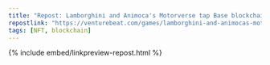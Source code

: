 ```yaml
---
title: "Repost: Lamborghini and Animoca's Motorverse tap Base blockchain for in-game assets | VentureBeat"
repostlink: "https://venturebeat.com/games/lamborghini-and-animocas-motorverse-tap-base-blockchain-for-in-game-assets/"
tags: [NFT, blockchain]
---
```


{% include embed/linkpreview-repost.html %}
